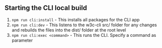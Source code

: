 ## Starting the CLI local build 
1. `npm run cli:install` - This installs all packages for the CLI app
2. `npm run cli:dev` - This listens to the w3c-cli src/ folder for any changes and rebuilds the files into the dist/ folder at the root level
3. `npm run cli:exec <command>` - This runs the CLI. Specify a command as parameter


